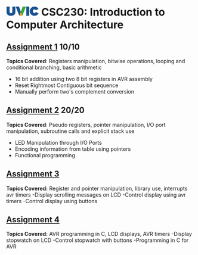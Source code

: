# <img src="https://github.com/Dryd33n/Dryd33n/blob/main/logos/uvic.png" height="25"> CSC230: Introduction to Computer Architecture
## [Assignment 1](https://github.com/Dryd33n/uvic-csc-230/tree/main/assignments/assignment%201/assignment1/assignment1) 10/10
**Topics Covered**: Registers manipulation, bitwise operations, looping and conditional branching, basic arithmetic
- 16 bit addition using two 8 bit registers in AVR assembly
- Reset Rightmost Contiguous bit sequence
- Manually perform two's complement conversion

## [Assignment 2](https://github.com/Dryd33n/uvic-csc-230/tree/main/assignments/assignment%202/assignment%202) 20/20
**Topics Covered**: Pseudo registers, pointer manipulation, I/O port manipulation, subroutine calls and explicit stack use
- LED Manipulation through I/O Ports
- Encoding information from table using pointers
- Functional programming

## [Assignment 3](https://github.com/Dryd33n/uvic-csc-230/tree/main/assignments/assignment%203/assignment%203)
**Topics Covered:** Register and pointer manipulation, library use, interrupts avr timers
-Display scrolling messages on LCD
-Control display using avr timers
-Control display using buttons

## [Assignment 4](https://github.com/Dryd33n/uvic-csc-230/tree/main/assignments/assignment%204/Assignment4)
**Topics Covered:** AVR programming in C, LCD displays, AVR timers
-Display stopwatch on LCD
-Control stopwatch with buttons
-Programming in C for AVR

